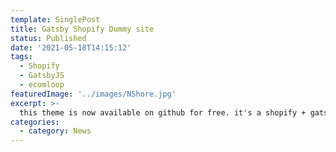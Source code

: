 ```yaml
---
template: SinglePost
title: Gatsby Shopify Dummy site
status: Published
date: '2021-05-18T14:15:12'
tags:
  - Shopify
  - GatsbyJS
  - ecomloop
featuredImage: '../images/NShore.jpg'
excerpt: >-
  this theme is now available on github for free. it's a shopify + gatsby starter theme for digital commerce
categories:
  - category: News
---
```




